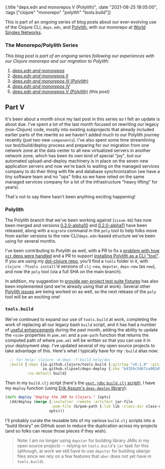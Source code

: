 {:title "deps.edn and monorepos V (Polylith)",
 :date "2021-08-25 18:05:00",
 :tags ["clojure" "monorepo" "polylith" "tools.build"]}

This is part of an ongoing series of blog posts about our ever-evolving use of the Clojure CLI,
`deps.edn`, and [Polylith](https://polylith.gitbook.io/), with our monorepo at
[World Singles Networks](https://worldsinglesnetworks.com).<!--more-->

### The Monorepo/Polylith Series

_This blog post is part of an ongoing series following our experiences with our Clojure monorepo and our migration to Polylith:_

1. _[deps.edn and monorepos](https://corfield.org/blog/2021/02/23/deps-edn-monorepo/)_
2. _[deps.edn and monorepos II](https://corfield.org/blog/2021/04/21/deps-edn-monorepo-2/)_
3. _[deps.edn and monorepos III (Polylith)](https://corfield.org/blog/2021/06/06/deps-edn-monorepo-3/)_
4. _[deps.edn and monorepos IV](https://corfield.org/blog/2021/07/21/deps-edn-monorepo-4/)_
5. _[deps.edn and monorepos V (Polylith)](https://corfield.org/blog/2021/08/25/deps-edn-monorepo-5/) (this post)_

## Part V

It's been about a month since my last post in this series so I felt an update is about due.
I've spent a lot of the last month focused on rewriting our legacy (non-Clojure) code, mostly
into existing subprojects that already included earlier parts of the rewrite so we haven't
added much to our Polylith journey recently (just two new `components`).
I've also spent some time streamlining our
test/build/deploy process and preparing for our migration from one network zone at the data
center to all new virtualized servers in another network zone, which has been its own kind of
special "joy", but our automated upload-and-deploy machinery is in place on the seven new application
servers and now we're back to waiting on the managed services company to do their thing with
file and database synchronization (we have a tiny software team and no "ops" folks so we have
relied on the same managed services company for a lot of the infrastructure "heavy lifting" for years).

That's not to say there hasn't been anything exciting happening!

### Polylith

The Polylith branch that we've been working against (`issue-66`) has now been merged and versions
[0.2.0-alpha10](https://github.com/polyfy/polylith/releases/tag/v0.2.0-alpha10) and
[0.2.0-alpha11](https://github.com/polyfy/polylith/releases/tag/v0.2.0-alpha11) have been released,
along with a `migrate` command in the `poly` tool to help folks move from earlier versions to the
new CLI/`deps.edn`-based structure we've been using for several months.

I've been contributing
to Polylith as well, with a PR to fix a [problem with how `git` deps were handled](https://github.com/polyfy/polylith/issues/108)
and a PR to support [installing Polylith as a CLI "tool"](https://github.com/polyfy/polylith/issues/114).
If you are using my [dot-clojure repo](https://github.com/seancorfield/dot-clojure), you'll find
a `tools` folder in it, with `clojure -Ttools install`'d versions of `clj-new`, `depstar`, `deps-new` (as `new`),
and now the `poly` tool (via a full SHA on the main branch).

In addition, my suggestion to [provide per-project test suite fixtures](https://github.com/polyfy/polylith/issues/110)
has also been implemented (and we're already using that at work). Several other [Polylith issues](https://github.com/polyfy/polylith/issues)
are being worked on as well, so the next release of the `poly` tool will be an exciting one!

### `tools.build`

We've continued to expand our use of `tools.build` at work, completing the work of replacing
all our legacy bash `build` script, and it has had a number of
[useful enhancements](https://github.com/polyfy/polylith/issues)
during the past month, adding the ability to update the `<scm>` properties in `pom.xml` and
a `pom-path` function that returns the computed path of where `pom.xml` will be written so
that you can use it in your deployment step. I've updated several of my open source projects
to take advantage of this. Here's what I typically have for my `:build` alias now:

```clojure
  ;; for help: clojure -A:deps -T:build help/doc
  :build {:deps {io.github.clojure/tools.build {:git/tag "v0.1.9" :git/sha "6736c83"}
                 io.github.slipset/deps-deploy {:sha "b4359c5d67ca002d9ed0c4b41b710d7e5a82e3bf"}}
          :ns-default build}
```

Then in my `build.clj` script (here's the [`next.jdbc` `build.clj` script](https://github.com/seancorfield/next-jdbc/blob/develop/build.clj)),
I have my `deploy` function (using [Erik Assum's `deps-deploy` library](https://github.com/slipset/deps-deploy)):

```clojure
(defn deploy "Deploy the JAR to Clojars." [opts]
  (dd/deploy (merge {:installer :remote :artifact jar-file
                     :pom-file (b/pom-path {:lib lib :class-dir class-dir})}
                    opts)))
```

I'll probably curate the reusable bits of my various `build.clj` scripts into a "build library"
on GitHub soon to reduce the duplication across my projects (and so folks can reuse those pieces
if they wish).

> Note: I am no longer using `depstar` for building library JARs in my open source projects -- relying on `tools.build`'s `jar` task for this (although, at work we still have to use `depstar` for building uberjar files since we rely on a few features that `uber` does not yet have in `tools.build`).

